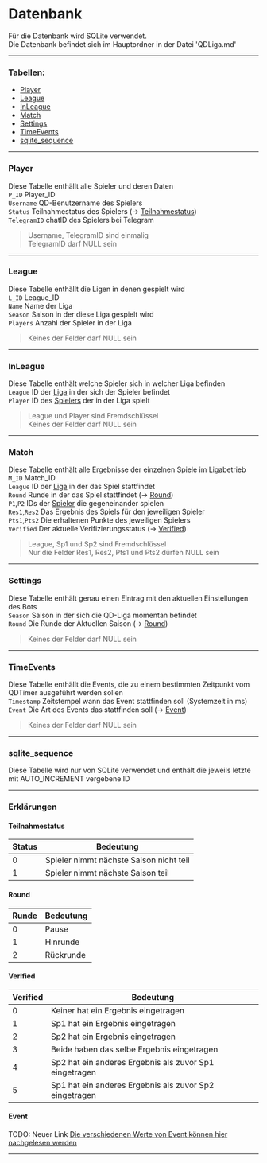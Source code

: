 # Datenbank
Für die Datenbank wird SQLite verwendet.\
Die Datenbank befindet sich im Hauptordner in der Datei 'QDLiga.md'

---
### Tabellen:
- [Player](#player "Player")
- [League](#league "League")
- [InLeague](#inleague "InLeague")
- [Match](#match "Match")
- [Settings](#settings "Settings")
- [TimeEvents](#timeevents "TimeEvents")
- [sqlite_sequence](#sqlite_sequence "sqlite_sequence")

---
### Player
Diese Tabelle enthällt alle Spieler und deren Daten\
`P_ID` Player_ID\
`Username` QD-Benutzername des Spielers\
`Status` Teilnahmestatus des Spielers (→ [Teilnahmestatus](#teilnahmestatus "Teilnahmestatus"))\
`TelegramID` chatID des Spielers bei Telegram
> Username, TelegramID sind einmalig\
> TelegramID darf NULL sein

---
### League
Diese Tabelle enthällt die Ligen in denen gespielt wird\
`L_ID` League_ID\
`Name` Name der Liga\
`Season` Saison in der diese Liga gespielt wird\
`Players` Anzahl der Spieler in der Liga
> Keines der Felder darf NULL sein

---
### InLeague
Diese Tabelle enthält welche Spieler sich in welcher Liga befinden\
`League` ID der [Liga](#league "League") in der sich der Spieler befindet\
`Player` ID des [Spielers](#player "Player") der in der Liga spielt
> League und Player sind Fremdschlüssel\
> Keines der Felder darf NULL sein

---
### Match
Diese Tabelle enthält alle Ergebnisse der einzelnen Spiele im Ligabetrieb\
`M_ID` Match_ID\
`League` ID der [Liga](#league "League") in der das Spiel stattfindet\
`Round` Runde in der das Spiel stattfindet (→ [Round](#round "Round"))\
`P1`,`P2` IDs der [Spieler](#player "Player") die gegeneinander spielen\
`Res1`,`Res2` Das Ergebnis des Spiels für den jeweiligen Spieler\
`Pts1`,`Pts2` Die erhaltenen Punkte des jeweiligen Spielers\
`Verified` Der aktuelle Verifizierungsstatus (→ [Verified](#verified "Verified"))
> League, Sp1 und Sp2 sind Fremdschlüssel\
> Nur die Felder Res1, Res2, Pts1 und Pts2 dürfen NULL sein

---
### Settings
Diese Tabelle enthält genau einen Eintrag mit den aktuellen Einstellungen des Bots\
`Season` Saison in der sich die QD-Liga momentan befindet\
`Round` Die Runde der Aktuellen Saison (→ [Round](#round "Round"))
> Keines der Felder darf NULL sein

---
### TimeEvents
Diese Tabelle enthällt die Events, die zu einem bestimmten Zeitpunkt vom QDTimer ausgeführt werden sollen\
`Timestamp` Zeitstempel wann das Event stattfinden soll (Systemzeit in ms)\
`Event` Die Art des Events das stattfinden soll (→ [Event](#event "Event"))
> Keines der Felder darf NULL sein

---
### sqlite_sequence
Diese Tabelle wird nur von SQLite verwendet und enthält die jeweils letzte mit AUTO_INCREMENT vergebene ID

---
### Erklärungen
#### Teilnahmestatus
| Status | Bedeutung                               |
| ------ | --------------------------------------- |
| 0      | Spieler nimmt nächste Saison nicht teil |
| 1      | Spieler nimmt nächste Saison teil       |

#### Round
| Runde | Bedeutung |
| ----- | --------- |
| 0     | Pause     |
| 1     | Hinrunde  |
| 2     | Rückrunde |

#### Verified
| Verified | Bedeutung                                              |
| -------- | ------------------------------------------------------ |
| 0        | Keiner hat ein Ergebnis eingetragen                    |
| 1        | Sp1 hat ein Ergebnis eingetragen                       |
| 2        | Sp2 hat ein Ergebnis eingetragen                       |
| 3        | Beide haben das selbe Ergebnis eingetragen             |
| 4        | Sp2 hat ein anderes Ergebnis als zuvor Sp1 eingetragen |
| 5        | Sp1 hat ein anderes Ergebnis als zuvor Sp2 eingetragen |

#### Event
TODO: Neuer Link
[Die verschiedenen Werte von Event können hier nachgelesen werden](/Doc/QDTimer.md#EventType "QDTimer/EventType")

---